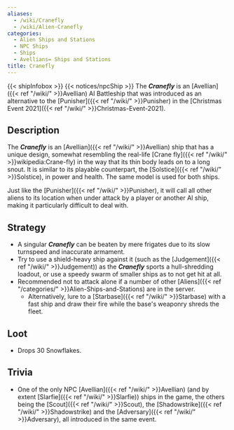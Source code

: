 ```yaml
---
aliases:
  - /wiki/Cranefly
  - /wiki/Alien-Cranefly
categories:
  - Alien Ships and Stations
  - NPC Ships
  - Ships
  - Avellians= Ships and Stations
title: Cranefly
---
```


{{< shipInfobox >}} {{< notices/npcShip >}} The **_Cranefly_** is an [Avellian]({{< ref "/wiki/" >}}Avellian) AI Battleship that was introduced as an alternative to the [Punisher]({{< ref "/wiki/" >}}Punisher) in the [Christmas Event 2021]({{< ref "/wiki/" >}}Christmas-Event-2021).

## Description

The **_Cranefly_** is an [Avellian]({{< ref "/wiki/" >}}Avellian) ship that has a unique design, somewhat resembling the real-life [Crane fly]({{< ref "/wiki/" >}}wikipedia:Crane-fly) in the way that its thin body leads on to a long snout. It is similar to its playable counterpart, the [Solstice]({{< ref "/wiki/" >}}Solstice), in power and health. The same model is used for both ships.

Just like the [Punisher]({{< ref "/wiki/" >}}Punisher), it will call all other aliens to its location when under attack by a player or another AI ship, making it particularly difficult to deal with.

## Strategy

- A singular **_Cranefly_** can be beaten by mere frigates due to its slow turnspeed and inaccurate armament.
- Try to use a shield-heavy ship against it (such as the [Judgement]({{< ref "/wiki/" >}}Judgement)) as the **_Cranefly_** sports a hull-shredding loadout, or use a speedy swarm of smaller ships as to not get hit at all.
- Recommended not to attack alone if a number of other [Aliens]({{< ref "/categories/" >}}Alien-Ships-and-Stations) are in the server.
  - Alternatively, lure to a [Starbase]({{< ref "/wiki/" >}}Starbase) with a fast ship and draw their fire while the base's weaponry shreds the fleet.

## Loot

- Drops 30 Snowflakes.

## Trivia

- One of the only NPC [Avellian]({{< ref "/wiki/" >}}Avellian) (and by extent [Slarfie]({{< ref "/wiki/" >}}Slarfie)) ships in the game, the others being the [Scout]({{< ref "/wiki/" >}}Scout), the [Shadowstrike]({{< ref "/wiki/" >}}Shadowstrike) and the [Adversary]({{< ref "/wiki/" >}}Adversary), all introduced in the same event.
